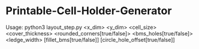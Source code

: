 # Printable-Cell-Holder-Generator
Usage: python3 layout_step.py <x_dim> <y_dim> <spacing> <cell_size> <cover_thickness> <rounded_corners[true/false]> <bms_holes[true/false]> <ledge_width> [fillet_bms[true/false]] [circle_hole_offset[true/false]]

